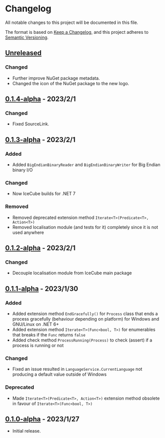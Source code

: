 # Changelog

All notable changes to this project will be documented in this file.

The format is based on [Keep a Changelog](https://keepachangelog.com/en/1.0.0/),
and this project adheres to [Semantic Versioning](https://semver.org/spec/v2.0.0.html).

## [Unreleased]

### Changed

- Further improve NuGet package metadata.
- Changed the icon of the NuGet package to the new logo.

## [0.1.4-alpha] - 2023/2/1

### Changed

- Fixed SourceLink.

## [0.1.3-alpha] - 2023/2/1

### Added

- Added `BigEndianBinaryReader` and `BigEndianBinaryWriter` for Big Endian binary I/O

### Changed

- Now IceCube builds for .NET 7

### Removed

- Removed deprecated extension method `Iterate<T>(Predicate<T>, Action<T>)`
- Removed localisation module (and tests for it) completely since it is not used anywhere

## [0.1.2-alpha] - 2023/2/1

### Changed

- Decouple localisation module from IceCube main package

## [0.1.1-alpha] - 2023/1/30

### Added

- Added extension method `EndGracefully()` for `Process` class that ends a process gracefully
  (behaviour depending on platform) for Windows and GNU/Linux on .NET 6+
- Added extension method `Iterate<T>(Func<bool, T>)` for enumerables that breaks if the `Func` returns `false`
- Added check method `ProcessRunning(Process)` to check (assert) if a process is running or not

### Changed

- Fixed an issue resulted in `LanguageService.CurrentLanguage` not producing a default value outside of Windows

### Deprecated

- Made `Iterate<T>(Predicate<T>, Action<T>)` extension method obsolete in favour of `Iterate<T>(Func<bool, T>)`

## [0.1.0-alpha] - 2023/1/27

- Initial release.

[Unreleased]: https://codeberg.org/NexusKrop/IceCube/compare/v0.1.4-alpha...HEAD
[0.1.4-alpha]: https://codeberg.org/NexusKrop/IceCube/compare/v0.1.3-alpha...v0.1.4-alpha
[0.1.3-alpha]: https://codeberg.org/NexusKrop/IceCube/compare/v0.1.2-alpha...v0.1.3-alpha
[0.1.2-alpha]: https://codeberg.org/NexusKrop/IceCube/compare/v0.1.1-alpha...v0.1.2-alpha
[0.1.1-alpha]: https://codeberg.org/NexusKrop/IceCube/compare/v0.1.0-alpha...v0.1.1-alpha
[0.1.0-alpha]: https://codeberg.org/NexusKrop/IceCube/releases/tag/v0.1.0-alpha